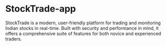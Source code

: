 # StockTrade-app
StockTrade is a modern, user-friendly platform for trading and monitoring Indian stocks in real-time. Built with security and performance in mind, it offers a comprehensive suite of features for both novice and experienced traders.
